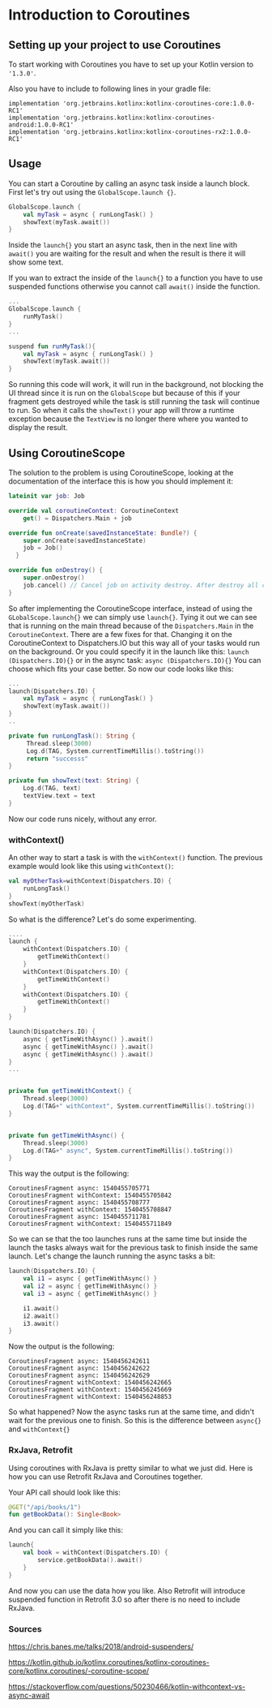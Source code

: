 # Introduction to Coroutines

## Setting up your project to use Coroutines
To start working with Coroutines you have to set up your Kotlin version to `'1.3.0'`.

Also you have to include to following lines in your gradle file:

    implementation 'org.jetbrains.kotlinx:kotlinx-coroutines-core:1.0.0-RC1'
    implementation 'org.jetbrains.kotlinx:kotlinx-coroutines-android:1.0.0-RC1'
    implementation 'org.jetbrains.kotlinx:kotlinx-coroutines-rx2:1.0.0-RC1'

## Usage

You can start a Coroutine by calling an async task inside a launch block. First let's try out using the `GlobalScope.launch {}`.
```kotlin
GlobalScope.launch {
    val myTask = async { runLongTask() }
    showText(myTask.await())
}
```
Inside the `launch{}` you start an async task, then in the next line with `await()` you are waiting for the result and when the result is there it will show some text.

If you wan to extract the inside of the `launch{}` to a function you have to use suspended functions otherwise you cannot call `await()` inside the function.

```kotlin
...
GlobalScope.launch {
    runMyTask()
}
...

suspend fun runMyTask(){
    val myTask = async { runLongTask() }
    showText(myTask.await())
}
```

So running this code will work, it will run in the background, not blocking the UI thread since it is run on the `GlobalScope` but because of this if your fragment gets destroyed while the task is still running the task will continue to run. So when it calls the `showText()` your app will throw a runtime exception because the `TextView` is no longer there where you wanted to display the result.

## Using CoroutineScope
The solution to the problem is using CoroutineScope, looking at the documentation of the interface this is how you should implement it:

```kotlin
lateinit var job: Job

override val coroutineContext: CoroutineContext
    get() = Dispatchers.Main + job

override fun onCreate(savedInstanceState: Bundle?) {
    super.onCreate(savedInstanceState)
    job = Job()
  }

override fun onDestroy() {
    super.onDestroy()
    job.cancel() // Cancel job on activity destroy. After destroy all children jobs will be cancelled automatically
}
```


So after implementing the CoroutineScope interface, instead of using the `GLobalScope.launch{}` we can simply use `launch{}`. Tying it out we can see that is running on the main thread because of the `Dispatchers.Main` in the `CoroutineContext`.
There are a few fixes for that. Changing it on the CoroutineContext to Dispatchers.IO but this way all of your tasks would run on the background.
Or you could specify it in the launch like this: `launch (Dispatchers.IO){}` or in the async task: `async (Dispatchers.IO){}`
You can choose which fits your case better. So now our code looks like this:

```kotlin
...
launch(Dispatchers.IO) {
    val myTask = async { runLongTask() }
    showText(myTask.await())
}
..

private fun runLongTask(): String {
     Thread.sleep(3000)
     Log.d(TAG, System.currentTimeMillis().toString())
     return "successs"
}

private fun showText(text: String) {
    Log.d(TAG, text)
    textView.text = text
}
```

Now our code runs nicely, without any error.

### withContext()
An other way to start a task is with the `withContext()` function. The previous example would look like this using `withContext()`:
```kotlin
val myOtherTask=withContext(Dispatchers.IO) {
    runLongTask()
}
showText(myOtherTask)
```

So what is the difference? Let's do some experimenting.

```kotlin
....
launch {
    withContext(Dispatchers.IO) {
        getTimeWithContext()
    }
    withContext(Dispatchers.IO) {
        getTimeWithContext()
    }
    withContext(Dispatchers.IO) {
        getTimeWithContext()
    }
}

launch(Dispatchers.IO) {
    async { getTimeWithAsync() }.await()
    async { getTimeWithAsync() }.await()
    async { getTimeWithAsync() }.await()
}
...


private fun getTimeWithContext() {
    Thread.sleep(3000)
    Log.d(TAG+" withContext", System.currentTimeMillis().toString())
}


private fun getTimeWithAsync() {
    Thread.sleep(3000)
    Log.d(TAG+" async", System.currentTimeMillis().toString())
}
```

This way the output is the following:
```
CoroutinesFragment async: 1540455705771
CoroutinesFragment withContext: 1540455705842
CoroutinesFragment async: 1540455708777
CoroutinesFragment withContext: 1540455708847
CoroutinesFragment async: 1540455711781
CoroutinesFragment withContext: 1540455711849
```
So we can se that the too launches runs at the same time but inside the launch the tasks always wait for the previous task to finish inside the same launch.
Let's change the launch running the async tasks a bit:

```kotlin
launch(Dispatchers.IO) {
    val i1 = async { getTimeWithAsync() }
    val i2 = async { getTimeWithAsync() }
    val i3 = async { getTimeWithAsync() }

    i1.await()
    i2.await()
    i3.await()
}
```

Now the output is the following:
```
CoroutinesFragment async: 1540456242611
CoroutinesFragment async: 1540456242622
CoroutinesFragment async: 1540456242629
CoroutinesFragment withContext: 1540456242665
CoroutinesFragment withContext: 1540456245669
CoroutinesFragment withContext: 1540456248853
```
So what happened? Now the async tasks run at the same time, and didn't wait for the previous one to finish. So this is the difference between `async{}` and `withContext{}`

### RxJava, Retrofit
Using coroutines with RxJava is pretty similar to what we just did. Here is how you can use Retrofit RxJava and Coroutines together.

Your API call should look like this:

```kotlin
@GET("/api/books/1")
fun getBookData(): Single<Book>
```

And you can call it simply like this:

```kotlin
launch{
    val book = withContext(Dispatchers.IO) {
        service.getBookData().await()
    }
}
```

And now you can use the data how you like. Also Retrofit will introduce suspended function in Retrofit 3.0 so after there is no need to include RxJava.


### Sources
https://chris.banes.me/talks/2018/android-suspenders/

https://kotlin.github.io/kotlinx.coroutines/kotlinx-coroutines-core/kotlinx.coroutines/-coroutine-scope/

https://stackoverflow.com/questions/50230466/kotlin-withcontext-vs-async-await
